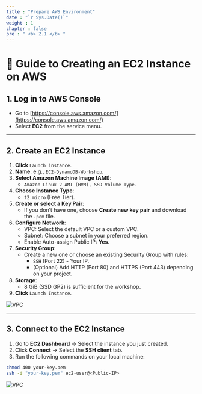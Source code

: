 ```yaml
---
title : "Prepare AWS Environment"
date : "`r Sys.Date()`"
weight : 1
chapter : false
pre : " <b> 2.1 </b> "
---
```


# 🚀 Guide to Creating an EC2 Instance on AWS

## 1. Log in to AWS Console
- Go to [https://console.aws.amazon.com/](https://console.aws.amazon.com/)  
- Select **EC2** from the service menu.

---

## 2. Create an EC2 Instance
1. **Click** `Launch instance`.  
2. **Name**: e.g., `EC2-DynamoDB-Workshop`.  
3. **Select Amazon Machine Image (AMI)**:  
   - `Amazon Linux 2 AMI (HVM), SSD Volume Type`.  
4. **Choose Instance Type**:  
   - `t2.micro` (Free Tier).  
5. **Create or select a Key Pair**:  
   - If you don’t have one, choose **Create new key pair** and download the `.pem` file.  
6. **Configure Network**:  
   - VPC: Select the default VPC or a custom VPC.  
   - Subnet: Choose a subnet in your preferred region.  
   - Enable Auto-assign Public IP: **Yes**.  
7. **Security Group**:  
   - Create a new one or choose an existing Security Group with rules:  
     - `SSH` (Port 22) - Your IP.  
     - (Optional) Add HTTP (Port 80) and HTTPS (Port 443) depending on your project.  
8. **Storage**:  
   - 8 GiB (SSD GP2) is sufficient for the workshop.  
9. **Click** `Launch Instance`.  

![VPC](/images/2.prerequisite/EC2.png)

---

## 3. Connect to the EC2 Instance
1. Go to **EC2 Dashboard** → Select the instance you just created.  
2. Click **Connect** → Select the **SSH client** tab.  
3. Run the following commands on your local machine:  
```bash
chmod 400 your-key.pem
ssh -i "your-key.pem" ec2-user@<Public-IP>
```

![VPC](/images/2.prerequisite/1.png)
